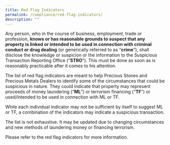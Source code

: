 ```yaml
---
title: Red Flag Indicators
permalink: /compliance/red-flag-indicators/
description: ""
---
```

Any person, who in the course of business, employment, trade or profession, **knows or has reasonable grounds to suspect that any property is linked or intended to be used in connection with criminal conduct or drug dealing** (or generically referred to as “**crime**”), shall disclose the knowledge or suspicion or the information to the Suspicious Transaction Reporting Office (“**STRO**”). This must be done as soon as is reasonably practicable after it comes to his attention. 

The list of red flag indicators are meant to help Precious Stones and Precious Metals Dealers to identify some of the circumstances that could be suspicious in nature. They could indicate that property may represent proceeds of money laundering (“**ML**”) or terrorism financing (“**TF**”) or used/intended to be used in connection with ML or TF.

While each individual indicator may not be sufficient by itself to suggest ML or TF, a combination of the indicators may indicate a suspicious transaction.

The list is not exhaustive. It may be updated due to changing circumstances and new methods of laundering money or financing terrorism. 

Please refer to the red flag indicators for more information.